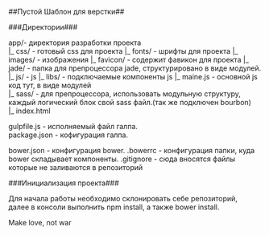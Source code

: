 ##Пустой Шаблон для верстки##

###Директории###

app/- директория разработки проекта  
    |_ css/ - готовый css для проекта
    |_ fonts/ - шрифты для проекта
    |_ images/ - изображения
        |_ favicon/ - содержит фавикон для проекта
    |_ jade/ - папка для препроцессора jade, структурировано  в виде модулей.
    |_ js/ - js 
        |_ libs/ - подключаемые компоненты js
        |_ maine.js - основной js код тут, в виде модулей  
    |_ sass/ - для препроцессора, использовать модульную структуру, каждый логический блок свой sass файл.(так же подключен bourbon)  
    |_ index.html


gulpfile.js - исполняемый файл галпа.  
package.json - кофигурация галпа.
   
bower.json - конфигурация bower.
.bowerrc - конфигурация папки, куда bower складывает компоненты.
.gitignore - сюда вносятся файлы которые не заливаются в репозиторий  

###Инициализация проекта###

Для начала работы необходимо склонировать себе репозиторий,  
далее в консоли выполнить npm install, а также bower install.



 Make love, not war  

